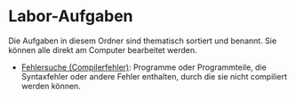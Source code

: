 # Labor-Aufgaben

Die Aufgaben in diesem Ordner sind thematisch sortiert und benannt.
Sie können alle direkt am Computer bearbeitet werden.

* [Fehlersuche (Compilerfehler)](compiler_errors/README.md):
  Programme oder Programmteile, die Syntaxfehler oder andere Fehler enthalten, durch
  die sie nicht compiliert werden können.
